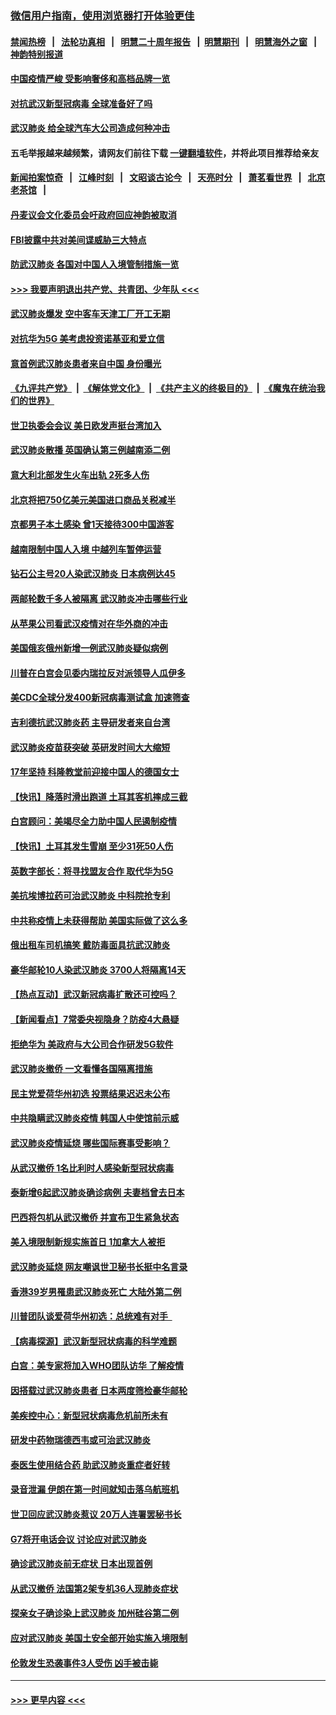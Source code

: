 ### [微信用户指南，使用浏览器打开体验更佳](https://github.com/gfw-breaker/banned-news1/blob/master/indexes/wechat-guide.md?t=0)
#### [禁闻热榜](热点新闻.md?t=0)  &nbsp;&nbsp;|&nbsp;&nbsp; [法轮功真相](https://github.com/gfw-breaker/truth/blob/master/README.md?t=0) &nbsp;&nbsp;|&nbsp;&nbsp; [明慧二十周年报告](https://github.com/gfw-breaker/mh-reports/blob/master/README.md?t=0) &nbsp;&nbsp;|&nbsp;&nbsp;[明慧期刊](https://github.com/gfw-breaker/mh-qikan) &nbsp;&nbsp;|&nbsp;&nbsp; [明慧海外之窗](https://github.com/gfw-breaker/mh-news/blob/master/README.md?t=0) &nbsp;&nbsp;|&nbsp;&nbsp; [神韵特别报道](https://github.com/gfw-breaker/mh-news/blob/master/shenyun.md?t=0)
#### [中国疫情严峻 受影响奢侈和高档品牌一览](../pages/nsc418/n11850319.md?t=02071111) 
#### [对抗武汉新型冠病毒 全球准备好了吗](../pages/nsc418/n11850142.md?t=02071111) 
#### [武汉肺炎 给全球汽车大公司造成何种冲击](../pages/nsc418/n11850056.md?t=02071111) 
#### 五毛举报越来越频繁，请网友们前往下载 [一键翻墙软件](https://github.com/gfw-breaker/ssr-accounts)，并将此项目推荐给亲友
#### [新闻拍案惊奇](https://github.com/gfw-breaker/banned-news1/blob/master/pages/link4.md) &nbsp;&nbsp;|&nbsp;&nbsp; [江峰时刻](https://github.com/gfw-breaker/banned-news1/blob/master/pages/link4.md) &nbsp;&nbsp;|&nbsp;&nbsp; [文昭谈古论今](https://github.com/gfw-breaker/banned-news1/blob/master/pages/link4.md) &nbsp;&nbsp;|&nbsp;&nbsp; [天亮时分](https://github.com/gfw-breaker/banned-news1/blob/master/pages/link4.md) &nbsp;&nbsp;|&nbsp;&nbsp; [萧茗看世界](https://github.com/gfw-breaker/banned-news1/blob/master/pages/link4.md) &nbsp;&nbsp;|&nbsp;&nbsp; [北京老茶馆](https://github.com/gfw-breaker/banned-news1/blob/master/pages/link4.md) &nbsp;&nbsp;|&nbsp;&nbsp; 
#### [丹麦议会文化委员会吁政府回应神韵被取消](../pages/nsc418/n11849312.md?t=02071111) 
#### [FBI披露中共对美间谍威胁三大特点](../pages/nsc418/n11849700.md?t=02071111) 
#### [防武汉肺炎 各国对中国人入境管制措施一览](../pages/nsc418/n11838726.md?t=02071111) 
#### [>>> 我要声明退出共产党、共青团、少年队 <<<](https://github.com/begood0513/goodnews/blob/master/quit/letter.md) 
#### [武汉肺炎爆发 空中客车天津工厂开工无期](../pages/nsc418/n11849634.md?t=02071111) 
#### [对抗华为5G 美考虑投资诺基亚和爱立信](../pages/nsc418/n11849510.md?t=02071111) 
#### [意首例武汉肺炎患者来自中国 身份曝光](../pages/nsc418/n11849454.md?t=02071111) 
#### [《九评共产党》](https://github.com/begood0513/9ping.md/blob/master/README.md) &nbsp;|&nbsp; [《解体党文化》](../../../../jtdwh.md/blob/master/README.md)  &nbsp;|&nbsp; [《共产主义的终极目的》](../../../../gczydzjmd.md/blob/master/README.md) &nbsp;|&nbsp; [《魔鬼在统治我们的世界》](../../../../mgztzwmdsj.md/blob/master/README.md) 
#### [世卫执委会会议 美日欧发声挺台湾加入](../pages/nsc418/n11849433.md?t=02071111) 
#### [武汉肺炎散播 英国确认第三例越南添二例](../pages/nsc418/n11849439.md?t=02071111) 
#### [意大利北部发生火车出轨 2死多人伤](../pages/nsc418/n11848999.md?t=02071111) 
#### [北京将把750亿美元美国进口商品关税减半](../pages/nsc418/n11848896.md?t=02071111) 
#### [京都男子本土感染 曾1天接待300中国游客](../pages/nsc418/n11848641.md?t=02071111) 
#### [越南限制中国人入境 中越列车暂停运营](../pages/nsc418/n11847844.md?t=02071111) 
#### [钻石公主号20人染武汉肺炎 日本病例达45](../pages/nsc418/n11847823.md?t=02071111) 
#### [两邮轮数千多人被隔离 武汉肺炎冲击哪些行业](../pages/nsc418/n11847456.md?t=02071111) 
#### [从苹果公司看武汉疫情对在华外商的冲击](../pages/nsc418/n11847586.md?t=02071111) 
#### [美国俄亥俄州新增一例武汉肺炎疑似病例](../pages/nsc418/n11847714.md?t=02071111) 
#### [川普在白宫会见委内瑞拉反对派领导人瓜伊多](../pages/nsc418/n11847391.md?t=02071111) 
#### [美CDC全球分发400新冠病毒测试盒 加速筛查](../pages/nsc418/n11847260.md?t=02071111) 
#### [吉利德抗武汉肺炎药 主导研发者来自台湾](../pages/nsc418/n11847064.md?t=02071111) 
#### [武汉肺炎疫苗获突破 英研发时间大大缩短](../pages/nsc418/n11846915.md?t=02071111) 
#### [17年坚持 科隆教堂前迎接中国人的德国女士](../pages/nsc418/n11846781.md?t=02071111) 
#### [【快讯】降落时滑出跑道 土耳其客机摔成三截](../pages/nsc418/n11847021.md?t=02071111) 
#### [白宫顾问：美竭尽全力助中国人民遏制疫情](../pages/nsc418/n11846756.md?t=02071111) 
#### [【快讯】土耳其发生雪崩 至少31死50人伤](../pages/nsc418/n11846680.md?t=02071111) 
#### [英数字部长：将寻找盟友合作 取代华为5G](../pages/nsc418/n11846485.md?t=02071111) 
#### [美抗埃博拉药可治武汉肺炎 中科院抢专利](../pages/nsc418/n11846409.md?t=02071111) 
#### [中共称疫情上未获得帮助 美国实际做了这么多](../pages/nsc418/n11846008.md?t=02071111) 
#### [俄出租车司机搞笑 戴防毒面具抗武汉肺炎](../pages/nsc418/n11845703.md?t=02071111) 
#### [豪华邮轮10人染武汉肺炎 3700人将隔离14天](../pages/nsc418/n11845543.md?t=02071111) 
#### [【热点互动】武汉新冠病毒扩散还可控吗？](../pages/nsc418/n11844750.md?t=02071111) 
#### [【新闻看点】7常委央视隐身？防疫4大悬疑](../pages/nsc418/n11844611.md?t=02071111) 
#### [拒绝华为 美政府与大公司合作研发5G软件](../pages/nsc418/n11844625.md?t=02071111) 
#### [武汉肺炎撤侨 一文看懂各国隔离措施](../pages/nsc418/n11844216.md?t=02071111) 
#### [民主党爱荷华州初选 投票结果迟迟未公布](../pages/nsc418/n11844207.md?t=02071111) 
#### [中共隐瞒武汉肺炎疫情 韩国人中使馆前示威](../pages/nsc418/n11844084.md?t=02071111) 
#### [武汉肺炎疫情延烧 哪些国际赛事受影响？](../pages/nsc418/n11843958.md?t=02071111) 
#### [从武汉撤侨 1名比利时人感染新型冠状病毒](../pages/nsc418/n11843977.md?t=02071111) 
#### [泰新增6起武汉肺炎确诊病例 夫妻档曾去日本](../pages/nsc418/n11843900.md?t=02071111) 
#### [巴西将包机从武汉撤侨 并宣布卫生紧急状态](../pages/nsc418/n11843418.md?t=02071111) 
#### [美入境限制新规实施首日 1加拿大人被拒](../pages/nsc418/n11843058.md?t=02071111) 
#### [武汉肺炎延烧 网友嘲讽世卫秘书长挺中名言录](../pages/nsc418/n11843056.md?t=02071111) 
#### [香港39岁男罹患武汉肺炎死亡 大陆外第二例](../pages/nsc418/n11843026.md?t=02071111) 
#### [川普团队谈爱荷华州初选：总统难有对手  ](../pages/nsc418/n11842867.md?t=02071111) 
#### [【病毒探源】武汉新型冠状病毒的科学难题](../pages/nsc418/n11842176.md?t=02071111) 
#### [白宫：美专家将加入WHO团队访华 了解疫情](../pages/nsc418/n11842198.md?t=02071111) 
#### [因搭载过武汉肺炎患者 日本两度筛检豪华邮轮](../pages/nsc418/n11842447.md?t=02071111) 
#### [美疾控中心：新型冠状病毒危机前所未有](../pages/nsc418/n11842406.md?t=02071111) 
#### [研发中药物瑞德西韦或可治武汉肺炎](../pages/nsc418/n11842100.md?t=02071111) 
#### [泰医生使用结合药 助武汉肺炎重症者好转](../pages/nsc418/n11842096.md?t=02071111) 
#### [录音泄漏 伊朗在第一时间就知击落乌航班机](../pages/nsc418/n11842002.md?t=02071111) 
#### [世卫回应武汉肺炎惹议 20万人连署罢秘书长](../pages/nsc418/n11841664.md?t=02071111) 
#### [G7将开电话会议 讨论应对武汉肺炎](../pages/nsc418/n11841658.md?t=02071111) 
#### [确诊武汉肺炎前无症状 日本出现首例](../pages/nsc418/n11841567.md?t=02071111) 
#### [从武汉撤侨 法国第2架专机36人现肺炎症状](../pages/nsc418/n11841382.md?t=02071111) 
#### [探亲女子确诊染上武汉肺炎 加州硅谷第二例](../pages/nsc418/n11839784.md?t=02071111) 
#### [应对武汉肺炎 美国土安全部开始实施入境限制](../pages/nsc418/n11839729.md?t=02071111) 
#### [伦敦发生恐袭事件3人受伤 凶手被击毙](../pages/nsc418/n11839442.md?t=02071111) 

----
#### [ >>> 更早内容 <<< ](../indexes/nsc418-earlier.md)
